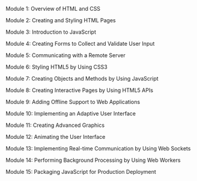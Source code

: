 Module 1: Overview of HTML and CSS

Module 2: Creating and Styling HTML Pages

Module 3: Introduction to JavaScript

Module 4: Creating Forms to Collect and Validate User Input

Module 5: Communicating with a Remote Server

Module 6: Styling HTML5 by Using CSS3

Module 7: Creating Objects and Methods by Using JavaScript

Module 8: Creating Interactive Pages by Using HTML5 APIs

Module 9: Adding Offline Support to Web Applications

Module 10: Implementing an Adaptive User Interface

Module 11: Creating Advanced Graphics

Module 12: Animating the User Interface

Module 13: Implementing Real-time Communication by Using Web Sockets

Module 14: Performing Background Processing by Using Web Workers

Module 15: Packaging JavaScript for Production Deployment